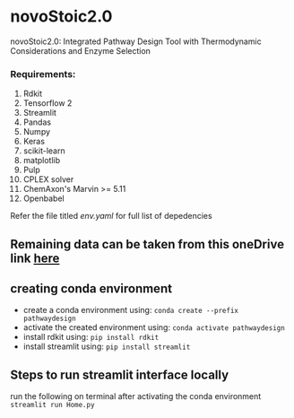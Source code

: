 # novoStoic2.0
novoStoic2.0: Integrated Pathway Design Tool with Thermodynamic Considerations and Enzyme Selection

### Requirements: 

1. Rdkit
2. Tensorflow 2
3. Streamlit
4. Pandas
5. Numpy
6. Keras
7. scikit-learn
8. matplotlib
9. Pulp
10. CPLEX solver
11. ChemAxon's Marvin >= 5.11
12. Openbabel

Refer the file titled _env.yaml_ for full list of depedencies

## Remaining data can be taken from this oneDrive link [here](https://pennstateoffice365-my.sharepoint.com/personal/vuu10_psu_edu/_layouts/15/onedrive.aspx?ga=1&id=%2Fpersonal%2Fvuu10%5Fpsu%5Fedu%2FDocuments%2Fphd%2F2024%2FnovoStoic2%5Fmetanetx%5Ffinal)

## creating conda environment
- create a conda environment using: `conda create --prefix pathwaydesign`
- activate the created environment using: `conda activate pathwaydesign`
- install rdkit using: `pip install rdkit` 
- install streamlit using: `pip install streamlit`

## Steps to run streamlit interface locally

run the following on terminal after activating the conda environment `streamlit run Home.py`
